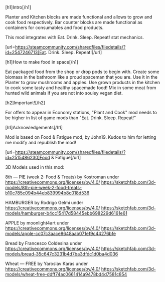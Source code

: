 [h1]Intro[/h1] 

Planter and Kitchen blocks are made functional and allows to grow and cook food respectively.
Bar counter blocks are made functional as containers for consumables and food products.

This mod integrates with Eat. Drink. Sleep. Repeat! stat mechanics.

[url=https://steamcommunity.com/sharedfiles/filedetails/?id=2547246713]Eat. Drink. Sleep. Repeat![/url]


[h1]How to make food in space[/h1] 

Eat packaged food from the shop or drop pods to begin with.
Create some biomass in the bathroom like a proud spaceman that you are.
Use it in the Planter to grow mushrooms and apples.
Use grown products in the kitchen to cook some tasty and healthy spacemade food!
Mix in some meat from hunted wild animals if you are not into souley vegan diet.


[h2]Important![/h2]

For offers to appear in Economy stations, "Plant and Cook" mod needs to be higher in list of game mods than "Eat. Drink. Sleep. Repeat!"


[h1]Acknowledgements[/h1]

Mod is based on Food & Fatigue mod, by John19. Kudos to him for letting me modify and republish the mod!

[url=https://steamcommunity.com/sharedfiles/filedetails/?id=2515486230]Food & Fatigue[/url]


3D Models used in this mod:

8th — PIE (week 2: Food & Treats) by Kostroman under https://creativecommons.org/licenses/by/4.0/
https://sketchfab.com/3d-models/8th-pie-week-2-food-treats-b10c785c094b44eb839994b8c018d536

HAMBURGER by Rodrigo Gelmi under https://creativecommons.org/licenses/by/4.0/
https://sketchfab.com/3d-models/hamburger-b4cc15417d58445ebb698229d6161e61

APPLE by moonlight4art under https://creativecommons.org/licenses/by/4.0/
https://sketchfab.com/3d-models/apple-cc07c3aace8648aab071ef9c44276bfe

Bread by Francesco Coldesina under https://creativecommons.org/licenses/by/4.0/
https://sketchfab.com/3d-models/bread-35c647c3231b4d7ba3dfdc1d0ba4d036

Wheat — FREE by Yaroslav Karas under https://creativecommons.org/licenses/by/4.0/
https://sketchfab.com/3d-models/wheat-free-ddff74ac0661414a9478bd4d7581c854